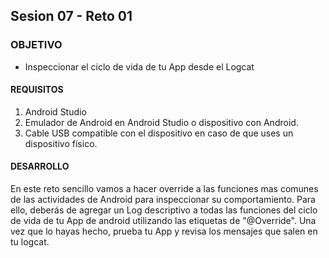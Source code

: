 ## Sesion 07 - Reto 01

### OBJETIVO 
 - Inspeccionar el ciclo de vida de tu App desde el Logcat

#### REQUISITOS 
1. Android Studio
2. Emulador de Android en Android Studio o dispositivo con Android.
3. Cable USB compatible con el dispositivo en caso de que uses un dispositivo físico.

#### DESARROLLO
En este reto sencillo vamos a hacer override a las funciones mas comunes de las actividades de Android para inspeccionar su comportamiento. Para ello, deberás de agregar un Log descriptivo a todas las funciones del ciclo de vida de tu App de android utilizando las etiquetas de "@Override". 
Una vez que lo hayas hecho, prueba tu App y revisa los mensajes que salen en tu logcat. 
